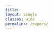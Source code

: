 ```yaml
---
title: 
layout: single
classes: wide
permalink: /papers/
---
```


<iframe src="https://www.googletagmanager.com/ns.html?id=GTM-PNS829G" height="0" width="0" style="display:none;visibility:hidden"></iframe
